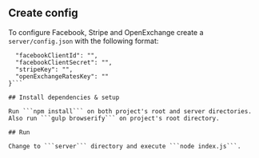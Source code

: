 ## Create config

To configure Facebook, Stripe and OpenExchange create a ```server/config.json``` with the following format:
```{
  "facebookClientId": "",
  "facebookClientSecret": "",
  "stripeKey": "",
  "openExchangeRatesKey": ""
}```

## Install dependencies & setup

Run ```npm install``` on both project's root and server directories.
Also run ```gulp browserify``` on project's root directory.

## Run

Change to ```server``` directory and execute ```node index.js```.